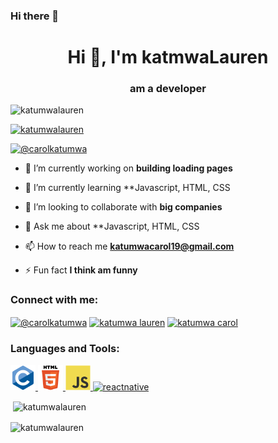 ### Hi there 👋

<h1 align="center">Hi 👋, I'm katmwaLauren</h1>
<h3 align="center">am a developer</h3>

<p align="left"> <img src="https://komarev.com/ghpvc/?username=katumwalauren&label=Profile%20views&color=0e75b6&style=flat" alt="katumwalauren" /> </p>

<p align="left"> <a href="https://github.com/ryo-ma/github-profile-trophy"><img src="https://github-profile-trophy.vercel.app/?username=katumwalauren" alt="katumwalauren" /></a> </p>

<p align="left"> <a href="https://twitter.com/@carolkatumwa" target="blank"><img src="https://img.shields.io/twitter/follow/@carolkatumwa?logo=twitter&style=for-the-badge" alt="@carolkatumwa" /></a> </p>

- 🔭 I’m currently working on **building loading pages**

- 🌱 I’m currently learning **Javascript, HTML, CSS

- 👯 I’m looking to collaborate with **big companies**

- 💬 Ask me about **Javascript, HTML, CSS

- 📫 How to reach me **katumwacarol19@gmail.com**

- ⚡ Fun fact **I think am funny**

<h3 align="left">Connect with me:</h3>
<p align="left">
<a href="https://twitter.com/@carolkatumwa" target="blank"><img align="center" src="https://raw.githubusercontent.com/rahuldkjain/github-profile-readme-generator/master/src/images/icons/Social/twitter.svg" alt="@carolkatumwa" height="30" width="40" /></a>
<a href="https://instagram.com/katumwa lauren" target="blank"><img align="center" src="https://raw.githubusercontent.com/rahuldkjain/github-profile-readme-generator/master/src/images/icons/Social/instagram.svg" alt="katumwa lauren" height="30" width="40" /></a>
<a href="https://www.youtube.com/c/katumwa carol" target="blank"><img align="center" src="https://raw.githubusercontent.com/rahuldkjain/github-profile-readme-generator/master/src/images/icons/Social/youtube.svg" alt="katumwa carol" height="30" width="40" /></a>
</p>

<h3 align="left">Languages and Tools:</h3>
<p align="left"> <a href="https://www.cprogramming.com/" target="_blank" rel="noreferrer"> <img src="https://raw.githubusercontent.com/devicons/devicon/master/icons/c/c-original.svg" alt="c" width="40" height="40"/> </a> <a href="https://www.w3.org/html/" target="_blank" rel="noreferrer"> <img src="https://raw.githubusercontent.com/devicons/devicon/master/icons/html5/html5-original-wordmark.svg" alt="html5" width="40" height="40"/> </a> <a href="https://developer.mozilla.org/en-US/docs/Web/JavaScript" target="_blank" rel="noreferrer"> <img src="https://raw.githubusercontent.com/devicons/devicon/master/icons/javascript/javascript-original.svg" alt="javascript" width="40" height="40"/> </a> <a href="https://reactnative.dev/" target="_blank" rel="noreferrer"> <img src="https://reactnative.dev/img/header_logo.svg" alt="reactnative" width="40" height="40"/> </a> </p>

<p>&nbsp;<img align="center" src="https://github-readme-stats.vercel.app/api?username=katumwalauren&show_icons=true&locale=en" alt="katumwalauren" /></p>

<p><img align="center" src="https://github-readme-streak-stats.herokuapp.com/?user=katumwalauren&" alt="katumwalauren" /></p>
